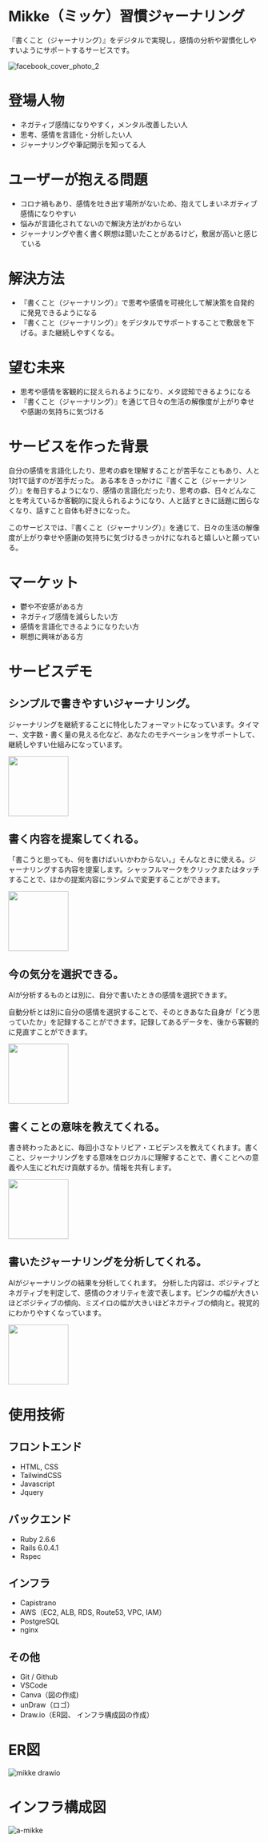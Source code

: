 # Mikke（ミッケ）習慣ジャーナリング
『書くこと（ジャーナリング）』をデジタルで実現し，感情の分析や習慣化しやすいようにサポートするサービスです。

![facebook_cover_photo_2](https://user-images.githubusercontent.com/77420123/156925044-28afc804-387d-4ef0-8580-2ecc1db46d05.png)
# 登場人物
- ネガティブ感情になりやすく，メンタル改善したい人
- 思考、感情を言語化・分析したい人
- ジャーナリングや筆記開示を知ってる人
# ユーザーが抱える問題
- コロナ禍もあり、感情を吐き出す場所がないため、抱えてしまいネガティブ感情になりやすい
- 悩みが言語化されてないので解決方法がわからない
- ジャーナリングや書く書く瞑想は聞いたことがあるけど，敷居が高いと感じている
# 解決方法
- 『書くこと（ジャーナリング）』で思考や感情を可視化して解決策を自発的に発見できるようになる
- 『書くこと（ジャーナリング）』をデジタルでサポートすることで敷居を下げる。また継続しやすくなる。

# 望む未来
- 思考や感情を客観的に捉えられるようになり、メタ認知できるようになる
- 『書くこと（ジャーナリング）』を通じて日々の生活の解像度が上がり幸せや感謝の気持ちに気づける

# サービスを作った背景
自分の感情を言語化したり、思考の癖を理解することが苦手なこともあり、人と1対1で話すのが苦手だった。
ある本をきっかけに『書くこと（ジャーナリング）』を毎日するようになり、感情の言語化だったり、思考の癖、日々どんなことを考えているか客観的に捉えられるようになり、人と話すときに話題に困らなくなり、話すこと自体も好きになった。

このサービスでは、『書くこと（ジャーナリング）』を通じて、日々の生活の解像度が上がり幸せや感謝の気持ちに気づけるきっかけになれると嬉しいと願っている。

# マーケット
- 鬱や不安感がある方
- ネガティブ感情を減らしたい方
- 感情を言語化できるようになりたい方
- 瞑想に興味がある方

# サービスデモ
## シンプルで書きやすいジャーナリング。
ジャーナリングを継続することに特化したフォーマットになっています。タイマー、文字数・書く量の見える化など、あなたのモチベーションをサポートして、継続しやすい仕組みになっています。

<img src="https://user-images.githubusercontent.com/77420123/156876075-524f01da-c199-4148-a94f-007ad39babae.png" width="120px">

## 書く内容を提案してくれる。
「書こうと思っても、何を書けばいいかわからない。」そんなときに使える。ジャーナリングする内容を提案します。シャッフルマークをクリックまたはタッチすることで、ほかの提案内容にランダムで変更することができます。

<img src="https://user-images.githubusercontent.com/77420123/156876087-c15957c7-3595-4c1f-b8cd-49bf12eb5d86.png" width="120px">

## 今の気分を選択できる。
AIが分析するものとは別に、自分で書いたときの感情を選択できます。

自動分析とは別に自分の感情を選択することで、そのときあなた自身が「どう思っていたか」を記録することができます。記録してあるデータを、後から客観的に見直すことができます。

<img src="https://user-images.githubusercontent.com/77420123/156876104-468a3b2c-aea6-4ff3-9cd8-a7de611c761e.png" width="120px">

## 書くことの意味を教えてくれる。
書き終わったあとに、毎回小さなトリビア・エビデンスを教えてくれます。書くこと、ジャーナリングをする意味をロジカルに理解することで、書くことへの意義や人生にどれだけ貢献するか。情報を共有します。

<img src="https://user-images.githubusercontent.com/77420123/156876024-50b7f25a-1b76-46fc-926b-731c59580aab.png" width="120px">

## 書いたジャーナリングを分析してくれる。
AIがジャーナリングの結果を分析してくれます。
分析した内容は、ポジティブとネガティブを判定して、感情のクオリティを波で表します。ピンクの幅が大きいほどポジティブの傾向、ミズイロの幅が大きいほどネガティブの傾向と。視覚的にわかりやすくなっています。

<img src="https://user-images.githubusercontent.com/77420123/156876129-8c25401a-01cb-4036-ad2d-79717aab668a.png" width="120px">


# 使用技術
## フロントエンド
- HTML, CSS
- TailwindCSS
- Javascript
- Jquery
## バックエンド
- Ruby 2.6.6
- Rails 6.0.4.1
- Rspec
## インフラ
- Capistrano
- AWS（EC2, ALB, RDS, Route53, VPC, IAM）
- PostgreSQL
- nginx
## その他
- Git / Github
- VSCode
- Canva（図の作成)
- unDraw（ロゴ）
- Draw.io（ER図、 インフラ構成図の作成）

# ER図
![mikke drawio](https://user-images.githubusercontent.com/77420123/158146761-f6687ebb-f74a-4b66-a8cb-22555e29eb7d.png)

# インフラ構成図
![a-mikke](https://user-images.githubusercontent.com/77420123/158315271-b9e90a16-19b1-445a-9bb9-ed1587af34bb.png)
